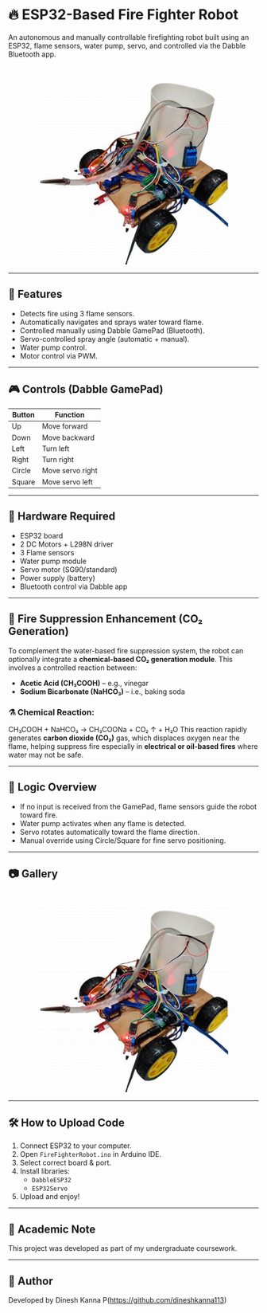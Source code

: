 # 🔥 ESP32-Based Fire Fighter Robot

An autonomous and manually controllable firefighting robot built using an ESP32, flame sensors, water pump, servo, and controlled via the Dabble Bluetooth app.

<p align="center">
  <img src="images/model_ffr.jpeg" alt="Robot Model" width="400"/>
</p>


---

## 🚀 Features

- Detects fire using 3 flame sensors.
- Automatically navigates and sprays water toward flame.
- Controlled manually using Dabble GamePad (Bluetooth).
- Servo-controlled spray angle (automatic + manual).
- Water pump control.
- Motor control via PWM.

---

## 🎮 Controls (Dabble GamePad)

| Button   | Function              |
|----------|-----------------------|
| Up       | Move forward          |
| Down     | Move backward         |
| Left     | Turn left             |
| Right    | Turn right            |
| Circle   | Move servo right      |
| Square   | Move servo left       |

---

## 🔧 Hardware Required

- ESP32 board  
- 2 DC Motors + L298N driver  
- 3 Flame sensors  
- Water pump module  
- Servo motor (SG90/standard)  
- Power supply (battery)  
- Bluetooth control via Dabble app
---

## 🧪 Fire Suppression Enhancement (CO₂ Generation)

To complement the water-based fire suppression system, the robot can optionally integrate a **chemical-based CO₂ generation module**. This involves a controlled reaction between:

- **Acetic Acid (CH₃COOH)** – e.g., vinegar
- **Sodium Bicarbonate (NaHCO₃)** – i.e., baking soda

### ⚗️ Chemical Reaction:
CH₃COOH + NaHCO₃ → CH₃COONa + CO₂ ↑ + H₂O
This reaction rapidly generates **carbon dioxide (CO₂)** gas, which displaces oxygen near the flame, helping suppress fire especially in **electrical or oil-based fires** where water may not be safe.

---

## 🧠 Logic Overview

- If no input is received from the GamePad, flame sensors guide the robot toward fire.
- Water pump activates when any flame is detected.
- Servo rotates automatically toward the flame direction.
- Manual override using Circle/Square for fine servo positioning.

---

## 📷 Gallery

<p align="center">
  <img src="images/model_ffr.jpeg" alt="Robot Model" width="400"/>
</p>

---

## 🛠️ How to Upload Code

1. Connect ESP32 to your computer.
2. Open `FireFighterRobot.ino` in Arduino IDE.
3. Select correct board & port.
4. Install libraries:
   - `DabbleESP32`
   - `ESP32Servo`
5. Upload and enjoy!

---

## 📄 Academic Note

This project was developed as part of my undergraduate coursework.

---

## 🤖 Author

Developed by Dinesh Kanna P(https://github.com/dineshkanna113)

